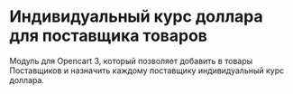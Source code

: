 # Индивидуальный курс доллара для поставщика товаров
Модуль для Opencart 3, который позволяет добавить в товары Поставщиков и назначить каждому поставщику индивидуальный курс доллара.
